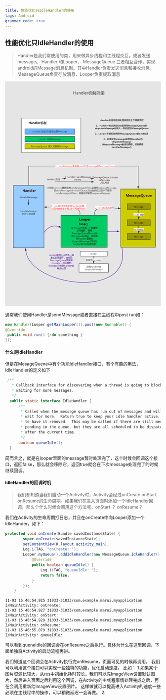 ```yaml
---
title: 性能优化只IdleHandler的使用
tags: Android
grammar_code: true
---
```



## 性能优化只IdleHandler的使用
> Handler是我们常使用的类，用来做异步线程和主线程交互，或者发送message。
> Handler 和Looper、 MessageQueue 三者相互合作，实现android的Message消息机制。其中Handler负责发送消息和接收消息。MessageQueue负责存放消息、Looper负责提取消息


![enter description here][1]


  [1]: ./images/1083096-64bc44c65fa6cd84.png "1083096-64bc44c65fa6cd84"
  
  通常我们使用Handler是sendMessage或者直接在主线程中post run如：
  ```java
  new Handler(Looper.getMainLooper()).post(new Runnable() {
@Override
   public void run() {/do something } 
});
  ```
  #### 什么是IdleHandler
  但是在MesageQuene中有个功能IdleHandler接口，有个有趣的用法，IdleHandler的定义如下
  ```java
   /**
     * Callback interface for discovering when a thread is going to block
     * waiting for more messages.
     */
    public static interface IdleHandler {
        /**
         * Called when the message queue has run out of messages and will now
         * wait for more.  Return true to keep your idle handler active, false
         * to have it removed.  This may be called if there are still messages
         * pending in the queue, but they are all scheduled to be dispatched
         * after the current time.
         */
        boolean queueIdle();
    }
```
简而言之，就是在looper里面的message暂时处理完了，这个时候会回调这个接口，返回false，那么就会移除它，返回true就会在下次message处理完了的时候继续回调。
#### IdleHandler的回调时机

> 我们都知道当我们启动一个Activity时，Activity会经过onCreate onStart onResume的生命周期。如果我们在进入页面时添加一个IdleHandler回调，那么个什么时候会调用这个方法呢，onStart ？ onResume？

我们在Activity的生命周期打日志，并且在onCreate中向Looper添加一个IdleHander，如下：
```java
protected void onCreate(Bundle savedInstanceState) {
        super.onCreate(savedInstanceState);
        setContentView(R.layout.activity_main);
        Log.i(TAG, "onCreate: ");
        Looper.myQueue().addIdleHandler(new MessageQueue.IdleHandler() {
            @Override
            public boolean queueIdle() {
                Log.i(TAG, "queueIdle: ");
                return false;
            }
        });
    }

```

```
11-03 15:46:54.925 31033-31033/com.example.marui.myapplication I/MainActivity: onCreate: 
11-03 15:46:54.927 31033-31033/com.example.marui.myapplication I/MainActivity: onStart: 
11-03 15:46:54.929 31033-31033/com.example.marui.myapplication I/MainActivity: onResume: 
11-03 15:46:55.079 31033-31033/com.example.marui.myapplication I/MainActivity: queueIdle: 
```
可以看到queneIdle的回调会在onResume之后执行。具体为什么在这里回调，下面单独将Activity的启动流程再讲。

我们知道这个回调会在Activity执行完onResume，页面可见的时候再调用。
我们可以利用这个接口可以实现一些独特的功能，优化启动速度。
比如：
1.如果某个图片资源比较大，从res中初始化耗时较长。我们可以先ImageView设置默认图片，然后进入页面之后利用这个回调，在Activity的主线程事情处理完成之后，再在会调用重新给ImageView设置图片。
这样做就可以提高进入Activity的速度一些必须在主线程中的操作，可以稍微延迟一会再做。
2.